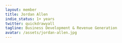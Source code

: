 ```yaml
---
layout: member
title: Jordan Allen
indie_status: 1+ years
twitter: quickdrawyall
tagline: Business Development & Revenue Generation
avatar: /assets/jordan-allen.jpg
---
```

